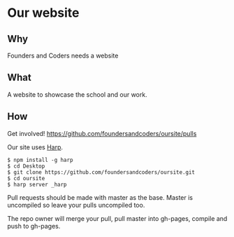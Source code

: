 # Our website

## Why
Founders and Coders needs a website

## What
A website to showcase the school and our work.

## How
Get involved! https://github.com/foundersandcoders/oursite/pulls

Our site uses [Harp](http://harpjs.com/).
```
$ npm install -g harp 
$ cd Desktop
$ git clone https://github.com/foundersandcoders/oursite.git
$ cd oursite
$ harp server _harp
```

Pull requests should be made with master as the base. Master is uncompiled so leave your pulls uncompiled too.

The repo owner will merge your pull, pull master into gh-pages, compile and push to gh-pages.
